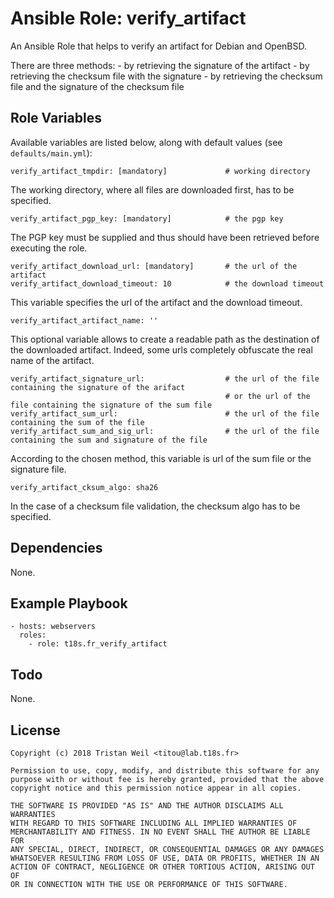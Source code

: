 # Ansible Role: verify_artifact

An Ansible Role that helps to verify an artifact for Debian and OpenBSD.

There are three methods:
    - by retrieving the signature of the artifact
    - by retrieving the checksum file with the signature
    - by retrieving the checksum file and the signature of the checksum file 

## Role Variables

Available variables are listed below, along with default values (see `defaults/main.yml`):

    verify_artifact_tmpdir: [mandatory]             # working directory
    
The working directory, where all files are downloaded first, has to be specified.
    
    verify_artifact_pgp_key: [mandatory]            # the pgp key

The PGP key must be supplied and thus should have been retrieved before executing the role.
    
    verify_artifact_download_url: [mandatory]       # the url of the artifact
    verify_artifact_download_timeout: 10            # the download timeout
    
This variable specifies the url of the artifact and the download timeout.
    
    verify_artifact_artifact_name: ''

This optional variable allows to create a readable path as the destination of the downloaded artifact.
Indeed, some urls completely obfuscate the real name of the artifact.

    verify_artifact_signature_url:                  # the url of the file containing the signature of the arifact
                                                    # or the url of the file containing the signature of the sum file
    verify_artifact_sum_url:                        # the url of the file containing the sum of the file
    verify_artifact_sum_and_sig_url:                # the url of the file containing the sum and signature of the file

According to the chosen method, this variable is url of the sum file or the signature file.
    
    verify_artifact_cksum_algo: sha26

In the case of a checksum file validation, the checksum algo has to be specified.

## Dependencies

None.

## Example Playbook

    - hosts: webservers
      roles:
        - role: t18s.fr_verify_artifact

## Todo

None.

## License

```
Copyright (c) 2018 Tristan Weil <titou@lab.t18s.fr>

Permission to use, copy, modify, and distribute this software for any
purpose with or without fee is hereby granted, provided that the above
copyright notice and this permission notice appear in all copies.

THE SOFTWARE IS PROVIDED "AS IS" AND THE AUTHOR DISCLAIMS ALL WARRANTIES
WITH REGARD TO THIS SOFTWARE INCLUDING ALL IMPLIED WARRANTIES OF
MERCHANTABILITY AND FITNESS. IN NO EVENT SHALL THE AUTHOR BE LIABLE FOR
ANY SPECIAL, DIRECT, INDIRECT, OR CONSEQUENTIAL DAMAGES OR ANY DAMAGES
WHATSOEVER RESULTING FROM LOSS OF USE, DATA OR PROFITS, WHETHER IN AN
ACTION OF CONTRACT, NEGLIGENCE OR OTHER TORTIOUS ACTION, ARISING OUT OF
OR IN CONNECTION WITH THE USE OR PERFORMANCE OF THIS SOFTWARE.
```

